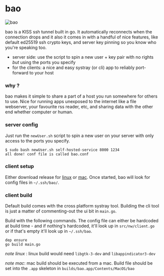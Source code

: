 bao
===============

![bao](https://user-images.githubusercontent.com/760637/44001953-85521f68-9e3b-11e8-8fb6-6a4ddbb5d45d.png)


bao is a KISS ssh tunnel built in go. It automatically reconnects when the connection drops and it also it comes in with a handful of nice features, like default ed25519 ssh crypto keys, and server key pinning so you know who you're speaking too.

  * server side: use the script to spin a new user + key pair with no rights _but_ using the ports you specify
  * for the clients: a nice and easy systray (or cli) app to reliably port-forward to your host


### why ?
bao makes it simple to share a part of a host you run somewhere for others to use. Nice for running apps unexposed to the internet like a file webserver, your favourite rss reader, etc, and sharing data with the other end whether computer or human.

### server config
Just run the `newUser.sh` script to spin a new user on your server with only access to the ports you specify.

```
$ sudo bash newUser.sh self-hosted-service 8000 1234
all done! conf file is called bao.conf
```

### client setup

Either download release for [linux](https://github.com/pldubouilh/bao/releases/download/0.0.1/Linux.release) or [mac](https://github.com/pldubouilh/bao/releases/download/0.0.1/Mac.release.zip). Once started, bao will look for config files in `~/.ssh/bao/`.

### client build
Default build comes with the cross platform systray tool. Building the cli tool is just a matter of commenting-out the ui bit in `main.go`.

Build with the following commands. The config file can either be hardcoded at build time - and if nothing's hardcoded, it'll look up in `src/nw/client.go` or if that's empty it'll look up in `~/.ssh/bao`.

```
dep ensure
go build main.go
```

 _note linux_ : linux build would need `libgtk-3-dev` and `libappindicator3-dev`

 _note mac_: mac build should be executed from a mac. Build file should be set into the `.app` skeleton in `builds/bao.app/Contents/MacOS/bao`

